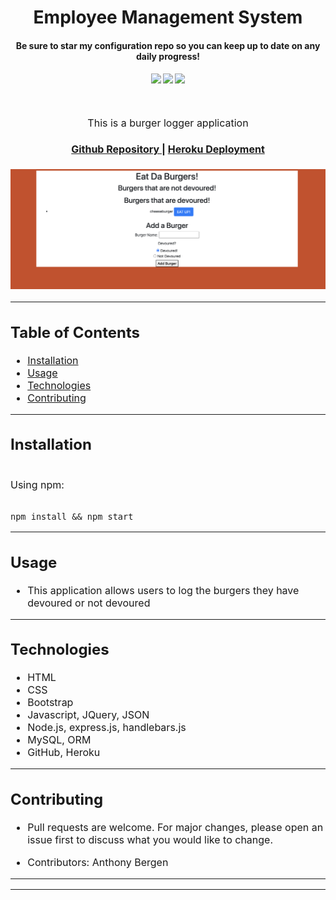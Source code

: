 <h1 align="center">
Employee Management System
</h1>
<h4 align="center" style="margin-bottom:10px">Be sure to star my configuration repo so you can keep up to date on any daily progress!</h4>
<div align="center">
  <h4>
    </a>
    <a href="https://github.com/adbergen/burger/stargazers"><img src="https://img.shields.io/github/stars/adbergen/burger.svg?style=plasticr"/></a>
    <a href="https://github.com/adbergen/burger/commits/master"><img src="https://img.shields.io/github/last-commit/adbergen/burger.svg?style=plasticr"/></a>
        <a href="https://github.com/adbergen/burger/commits/master"><img src="https://img.shields.io/github/commit-activity/y/adbergen/burger.svg?style=plasticr"/></a>
</h4>
<br>
</div>
<p align="center"><font size="3">
This is a burger logger application</p>
<div align="center"><a name="menu"></a>
  <h4>
    <a href="https://github.com/adbergen/burger">
      Github Repository
    </a>
<span> | </span>
<a href="https://burgerlogging.herokuapp.com/">
      Heroku Deployment
    </a>
  </h4>
</div>

![Screenshot of application demo](assets/demo.png)

<hr>

## Table of Contents

- [Installation](#installation)
- [Usage](#usage)
- [Technologies](#technologies)
- [Contributing](#contributing)

<hr>

## Installation

<br>
Using npm:

<br>
<br>

    npm install && npm start

<hr>

## Usage

- This application allows users to log the burgers they have devoured or not devoured

<hr>

## Technologies

<ul>
<li>HTML</li>
<li>CSS</li>
<li>Bootstrap</li>
<li>Javascript, JQuery, JSON</li>
<li>Node.js, express.js, handlebars.js</li>
<li>MySQL, ORM</li>
<li>GitHub, Heroku</li>
</ul>

<hr>

## Contributing

- Pull requests are welcome. For major changes, please open an issue first to discuss what you would like to change.

- Contributors: Anthony Bergen

<hr><hr>
